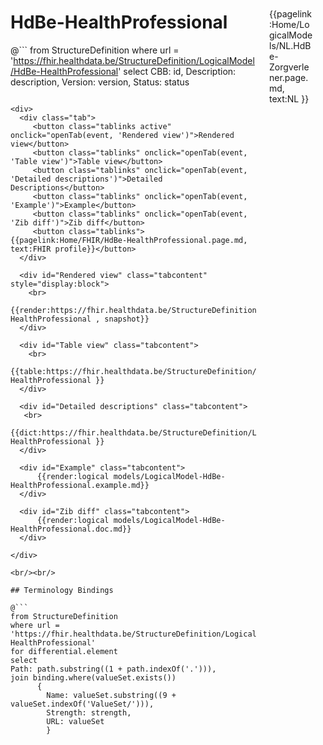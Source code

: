 <div style="float:right;width:70px;padding:10px;margin:10">
<p>{{pagelink:Home/LogicalModels/NL.HdBe-Zorgverlener.page.md, text:NL }} </p>
</div>


# HdBe-HealthProfessional



@```
from StructureDefinition
where url = 'https://fhir.healthdata.be/StructureDefinition/LogicalModel/HdBe-HealthProfessional'
select 
CBB: id,
Description: description, 
Version: version,
Status: status
```

<div>
  <div class="tab">
     <button class="tablinks active" onclick="openTab(event, 'Rendered view')">Rendered view</button>
     <button class="tablinks" onclick="openTab(event, 'Table view')">Table view</button>
     <button class="tablinks" onclick="openTab(event, 'Detailed descriptions')">Detailed Descriptions</button>
     <button class="tablinks" onclick="openTab(event, 'Example')">Example</button>
     <button class="tablinks" onclick="openTab(event, 'Zib diff')">Zib diff</button>
     <button class="tablinks">{{pagelink:Home/FHIR/HdBe-HealthProfessional.page.md, text:FHIR profile}}</button>
  </div>

  <div id="Rendered view" class="tabcontent" style="display:block">
    <br>
      {{render:https://fhir.healthdata.be/StructureDefinition/LogicalModel/HdBe-HealthProfessional , snapshot}}
  </div>

  <div id="Table view" class="tabcontent">
    <br>
      {{table:https://fhir.healthdata.be/StructureDefinition/LogicalModel/HdBe-HealthProfessional }}
  </div>

  <div id="Detailed descriptions" class="tabcontent">
   <br>
      {{dict:https://fhir.healthdata.be/StructureDefinition/LogicalModel/HdBe-HealthProfessional }}
  </div>

  <div id="Example" class="tabcontent">
      {{render:logical models/LogicalModel-HdBe-HealthProfessional.example.md}}
  </div>

  <div id="Zib diff" class="tabcontent">
      {{render:logical models/LogicalModel-HdBe-HealthProfessional.doc.md}}
  </div>

</div>

<br/><br/> 

## Terminology Bindings

@```
from StructureDefinition
where url = 'https://fhir.healthdata.be/StructureDefinition/LogicalModel/HdBe-HealthProfessional'
for differential.element
select
Path: path.substring((1 + path.indexOf('.'))),
join binding.where(valueSet.exists())
      { 
        Name: valueSet.substring((9 + valueSet.indexOf('ValueSet/'))),
        Strength: strength,
        URL: valueSet
        }
```  